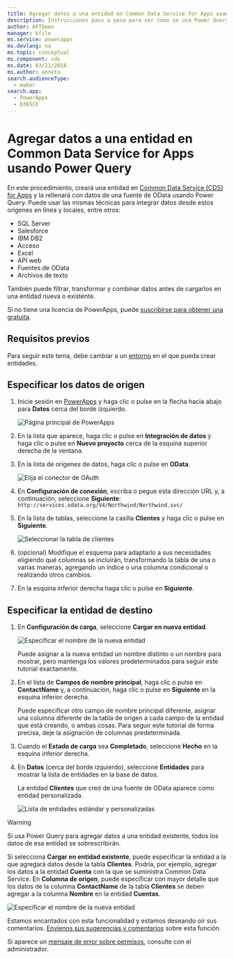 ```yaml
---
title: Agregar datos a una entidad en Common Data Service for Apps usando Power Query | Microsoft Docs
description: Instrucciones paso a paso para ver cómo se usa Power Query para agregar datos a una entidad nueva o existente en Common Data Service (CDS) for Apps desde otro origen de datos.
author: AFTOwen
manager: kfile
ms.service: powerapps
ms.devlang: na
ms.topic: conceptual
ms.component: cds
ms.date: 03/21/2018
ms.author: anneta
search.audienceType:
  - maker
search.app:
  - PowerApps
  - D365CE
---
```


# <a name="add-data-to-an-entity-in-common-data-service-for-apps-by-using-power-query"></a>Agregar datos a una entidad en Common Data Service for Apps usando Power Query
En este procedimiento, creará una entidad en [Common Data Service (CDS) for Apps](data-platform-intro.md) y la rellenará con datos de una fuente de OData usando Power Query. Puede usar las mismas técnicas para integrar datos desde estos orígenes en línea y locales, entre otros:

* SQL Server
* Salesforce
* IBM DB2
* Acceso
* Excel
* API web
* Fuentes de OData
* Archivos de texto

También puede filtrar, transformar y combinar datos antes de cargarlos en una entidad nueva o existente.

Si no tiene una licencia de PowerApps, puede [suscribirse para obtener una gratuita](../signup-for-powerapps.md).

## <a name="prerequisites"></a>Requisitos previos
Para seguir este tema, debe cambiar a un [entorno](../canvas-apps/working-with-environments.md) en el que pueda crear entidades.

## <a name="specify-the-source-data"></a>Especificar los datos de origen

1. Inicie sesión en [PowerApps](https://web.powerapps.com/?utm_source=padocs&utm_medium=linkinadoc&utm_campaign=referralsfromdoc) y haga clic o pulse en la flecha hacia abajo para **Datos** cerca del borde izquierdo.

    ![Página principal de PowerApps](./media/data-platform-cds-newentity-pq/sign-in.png)

1. En la lista que aparece, haga clic o pulse en **Integración de datos** y haga clic o pulse en **Nuevo proyecto** cerca de la esquina superior derecha de la ventana.

1. En la lista de orígenes de datos, haga clic o pulse en **OData**.

    ![Elija el conector de OAuth](./media/data-platform-cds-newentity-pq/choose-odata.png)

1. En **Configuración de conexión**, escriba o pegue esta dirección URL y, a continuación, seleccione **Siguiente**:<br>
`http://services.odata.org/V4/Northwind/Northwind.svc/`

1. En la lista de tablas, seleccione la casilla **Clientes** y haga clic o pulse en **Siguiente**.

    ![Seleccionar la tabla de clientes](./media/data-platform-cds-newentity-pq/select-table.png)

1. (opcional) Modifique el esquema para adaptarlo a sus necesidades eligiendo qué columnas se incluirán, transformando la tabla de una o varias maneras, agregando un índice o una columna condicional o realizando otros cambios.

1. En la esquina inferior derecha haga clic o pulse en **Siguiente**.

## <a name="specify-the-target-entity"></a>Especificar la entidad de destino
1. En **Configuración de carga**, seleccione **Cargar en nueva entidad**.

    ![Especificar el nombre de la nueva entidad](./media/data-platform-cds-newentity-pq/new-entity-name.png)

    Puede asignar a la nueva entidad un nombre distinto o un nombre para mostrar, pero mantenga los valores predeterminados para seguir este tutorial exactamente.

1. En el lista de **Campos de nombre principal**, haga clic o pulse en **ContactName** y, a continuación, haga clic o pulse en **Siguiente** en la esquina inferior derecha.

    Puede especificar otro campo de nombre principal diferente, asignar una columna diferente de la tabla de origen a cada campo de la entidad que está creando, o ambas cosas. Para seguir este tutorial de forma precisa, deje la asignación de columnas predeterminada.

1. Cuando el **Estado de carga** sea **Completado**, seleccione **Hecho** en la esquina inferior derecha.

1. En **Datos** (cerca del borde izquierdo), seleccione **Entidades** para mostrar la lista de entidades en la base de datos.

    La entidad **Clientes** que creó de una fuente de OData aparece como entidad personalizada.

    ![Lista de entidades estándar y personalizadas](./media/data-platform-cds-newentity-pq/entity-list.png)

> [!WARNING]
> Si usa Power Query para agregar datos a una entidad existente, todos los datos de esa entidad se sobrescribirán.

Si selecciona **Cargar en entidad existente**, puede especificar la entidad a la que agregará datos desde la tabla **Clientes**. Podría, por ejemplo, agregar los datos a la entidad **Cuenta** con la que se suministra Common Data Service. En **Columna de origen**, puede especificar con mayor detalle que los datos de la columna **ContactName** de la tabla **Clientes** se deben agregar a la columna **Nombre** en la entidad **Cuentas**.

![Especificar el nombre de la nueva entidad](./media/data-platform-cds-newentity-pq/existing-entity.png)

Estamos encantados con esta funcionalidad y estamos deseando oír sus comentarios. [Envíenos sus sugerencias y comentarios](https://powerusers.microsoft.com/t5/PowerApps-Community/ct-p/PowerApps1) sobre esta función.

Si aparece un [mensaje de error sobre permisos](data-platform-cds-newentity-troubleshooting-mashup.md), consulte con el administrador.
